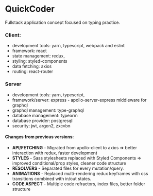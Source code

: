 # QuickCoder
Fullstack application concept focused on typing practice.

### Client:
- development tools: yarn, typescript, webpack and eslint
- framework: react
- state management: redux,
- styling: styled-components
- data fetching: axios
- routing: react-router

### Server
- development tools: yarn, typescript, 
- framework/server: express - apollo-server-express middleware for graphql
- graphql management: type-graphql
- database management: typeorm
- database provider: postgresql
- security: jwt, argon2, zxcvbn

#### Changes from previous versions:
- **API/FETCHING** - Migrated from apollo-client to axios => better interaction with redux, faster development
- **STYLES** - Sass stylesheets replaced with Styled Components => improved conditional/prop styles, cleaner code structure
- **RESOLVERS** - Separated files for every mutation/query.
- **ANIMATIONS** - Replaced multi-rendering redux keyframes with css transitions combined with in/out states.
- **CODE ASPECT** - Multiple code refractors, index files, better folder structure

